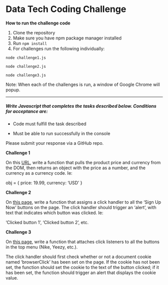 # Data Tech Coding Challenge

**How to run the challenge code**

1. Clone the repository
2. Make sure you have npm package manager installed
3. Run `npm install`
4. For challenges run the following individually:

`node challenge1.js` 

`node challenge2.js`

`node challenge3.js`

Note:
When each of the challenges is run, a window of Google Chrome will popup. 

---- 

##### Write Javascript that completes the tasks described below. Conditions for acceptance are:

* Code must fulfill the task described

* Must be able to run successfully in the console

Please submit your response via a GitHub repo. 

**Challenge 1**

On this [URL](https://www.target.com/p/playstation-174-4-1tb-console/-/A-52416598), write a function that pulls the product price and currency from the DOM, then returns an object with the price as a number, and the currency as a currency code. Ie:

obj = {
  price: 19.99,
  currency: ‘USD’ 
}

**Challenge 2**

On [this page](https://curiositystream.com/), write a function that assigns a click handler to all the ‘Sign Up Now’ buttons on the page. The click handler should trigger an ‘alert’, with text that indicates which button was clicked. Ie:

‘Clicked button 1’, ‘Clicked button 2’, etc.

**Challenge 3**

On [this page](https://www.stadiumgoods.com/), write a function that attaches click listeners to all the buttons in the top menu (Nike, Yeezy, etc.). 

The click handler should first check whether or not a document cookie named ‘browserClick’ has been set on the page. If the cookie has not been set, the function should set the cookie to the text of the button clicked; if it has been set, the function should trigger an alert that displays the cookie value.


